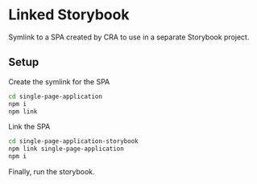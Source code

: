 # Linked Storybook

Symlink to a SPA created by CRA to use in a separate Storybook project.

## Setup

Create the symlink for the SPA

```bash
cd single-page-application
npm i
npm link
```

Link the SPA

```bash
cd single-page-application-storybook
npm link single-page-application
npm i
```

Finally, run the storybook.
